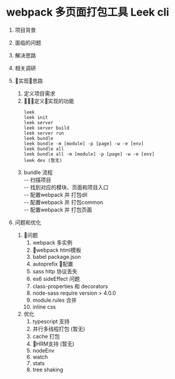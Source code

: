 # webpack 多页面打包工具 Leek cli

1. 项目背景 

2. 面临的问题

3. 解决思路

4. 相关调研

5. 实现思路
    1. 定义项目需求
    2. 定义实现的功能
        ```
        leek 
        leek init
        leek server 
        leek server build
        leek server run
        leek bundle 
        leek bundle -m [module] -p [page] -w -e [env]
        leek bundle all
        leek bundle all -m [module] -p [page] -w -e [env]
        leek dev (暂无)
        ```
    3. bundle 流程     
        -- 扫描项目    
        -- 找到对应的模块、页面和项目入口     
        -- 配置webpack 并 打包dll     
        -- 配置webpack 并 打包common  
        -- 配置webpack 并 打包页面   
6. 问题和优化
    1. 问题   
        1. webpack 多实例
        2. webpack html模板
        3. babel package.json
        4. autoprefix 配置
        5. sass http 协议丢失
        6. es6 sideEffect 问题
        7. class-properties 和 decorators
        8. node-sass require version > 4.0.0
        9. module.rules 合并
        10. inline css
    2. 优化
        1. typescript 支持
        2. 并行多线程打包 (暂无)
        3. cache 打包
        4. HRM支持 (暂无)
        5. nodeEnv
        6. watch
        7. stats
        8. tree shaking



